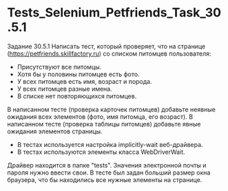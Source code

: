 # Tests_Selenium_Petfriends_Task_30.5.1

Задание 30.5.1
Написать тест, который проверяет, что на странице (https://petfriends.skillfactory.ru) со списком питомцев пользователя:

- Присутствуют все питомцы.
- Хотя бы у половины питомцев есть фото.
- У всех питомцев есть имя, возраст и порода.
- У всех питомцев разные имена.
- В списке нет повторяющихся питомцев.

В написанном тесте (проверка карточек питомцев) добавьте неявные ожидания всех элементов (фото, имя питомца, его возраст).
В написанном тесте (проверка таблицы питомцев) добавьте явные ожидания элементов страницы.

- В тестах используется настройка implicitly-wait веб-драйвера.
- В тестах используются элементы класса WebDriverWait.

Драйвер находится в папке "tests".
Значения электронной почты и пароля нужно ввести свои.
В тесте был задан больший размер окна браузера, что бы находились все нужные элементы на странице.
